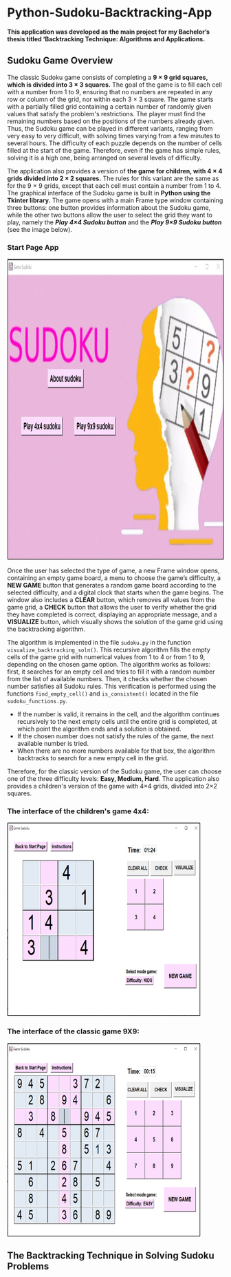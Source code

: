 # Python-Sudoku-Backtracking-App

**This application was developed as the main project for my Bachelor’s thesis titled ‘Backtracking Technique: Algorithms and Applications.**  

## Sudoku Game Overview  
The classic Sudoku game consists of completing a **9 × 9 grid squares, which is divided into 3 × 3 squares.** The goal of the game is to fill each cell with a number from 1 to 9, ensuring that no numbers are repeated in any row or column of the grid, nor within each 3 × 3 square. The game starts with a partially filled grid containing a certain number of randomly given values that satisfy the problem's restrictions.
The player must find the remaining numbers based on the positions of the numbers already given. Thus, the Sudoku game can be played in different variants, ranging from very easy to very difficult, with solving times varying from a few minutes to several hours. The difficulty of each puzzle depends on the number of cells filled at the start of the game. Therefore, even if the game has simple rules, solving it is a high one, being arranged on several levels of difficulty.  

The application also provides a version of **the game for children, with 4 × 4 grids divided into 2 × 2 squares.** The rules for this variant are the same as for the 9 × 9 grids, except that each cell must contain a number from 1 to 4. The graphical interface of the Sudoku game is built in **Python using the Tkinter library.** The game opens with a main Frame type window containing three buttons: one button provides information about the Sudoku game, while the other two buttons allow the user to select the grid they want to play, namely the **_Play 4×4 Sudoku button_** and the **_Play 9×9 Sudoku button_** (see the image below).  
### <b>Start Page App</b>
<img src="images/StartPage.jpg"  width="700" height="700" >  

Once the user has selected the type of game, a new Frame window opens, containing an empty game board, a menu to choose the game’s difficulty, a **NEW GAME** button that generates a random game board according to the selected difficulty, and a digital clock that starts when the game begins. The window also includes a **CLEAR** button, which removes all values from the game grid, a **CHECK** button that allows the user to verify whether the grid they have completed is correct, displaying an appropriate message, and a **VISUALIZE** button, which visually shows the solution of the game grid using the backtracking algorithm.  

The algorithm is implemented in the file `sudoku.py` in the function `visualize_backtracking_soln()`. This recursive algorithm fills the empty cells of the game grid with numerical values from 1 to 4 or from 1 to 9, depending on the chosen game option. The algorithm works as follows: first, it searches for an empty cell and tries to fill it with a random number from the list of available numbers. Then, it checks whether the chosen number satisfies all Sudoku rules. This verification is performed using the functions `find_empty_cell()` and `is_consistent()` located in the file `sudoku_functions.py`.
* If the number is valid, it remains in the cell, and the algorithm continues recursively to the next empty cells until the entire grid is completed, at which point the algorithm ends and a solution is obtained.  
* If the chosen number does not satisfy the rules of the game, the next available number is tried.  
* When there are no more numbers available for that box, the algorithm backtracks to search for a new empty cell in the grid.

Therefore, for the classic version of the Sudoku game, the user can choose one of the three difficulty levels: **Easy, Medium, Hard**. The application also provides a children's version of the game with 4×4 grids, divided into 2×2 squares.

### <b>The interface of the children's game 4x4:</b>
<img src="images/PageOne.jpg"  width="450" height="450" >  

### <b>The interface of the classic game 9X9:</b>
<img src="images/PageTwo.jpg"  width="450" height="450">

## The Backtracking Technique in Solving Sudoku Problems

